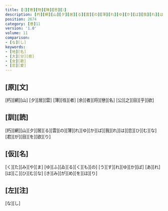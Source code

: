 ```yaml
---
title: [（][寄][物][陳][思][）]
description: [朽][網][山][夕][居][る][雲][の][薄][れ][ゆ][か][ば][我][れ][は][恋][ひ][む][な][君][が][目][を][欲][り]
position: 2674
category: [巻]11
version: '1.0'
volume: 11
comparison:
- [な][し]
keywords:
- [地][名]
- [大][分][県]
- [女][歌]
- [恋][愛]
---
```


## [原][文]

[朽][網][山] [夕][居][雲] [薄][徃][者] [余][者][将][戀][名] [公][之][目][乎][欲]

## [訓][読]

[朽][網][山][夕][居][る][雲][の][薄][れ][ゆ][か][ば][我][れ][は][恋][ひ][む][な][君][が][目][を][欲][り]

## [仮][名]

[く][た][み][や][ま] [ゆ][ふ][ゐ][る][く][も][の] [う][す][れ][ゆ][か][ば] [あ][れ][は][こ][ひ][む][な] [き][み][が][め][を][ほ][り]

## [左][注]

[な][し]
